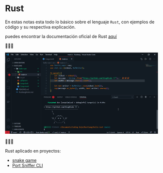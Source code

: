 # Rust

En estas notas esta todo lo básico sobre el lenguaje `Rust`, con ejemplos de código y su respectiva explicación.

puedes encontrar la documentación oficial de Rust [aquí](https://www.rust-lang.org/learn/get-started)

🦀🦀🦀

![Hello Rust!!!](img/Code_Qszx0p073E.png)

🦀🦀🦀

Rust aplicado en proyectos:

- [snake game](https://github.com/Dieg0Code/SnakeGame)
- [Port Sniffer CLI](https://github.com/Dieg0Code/Port_Sniffer_CLI)
